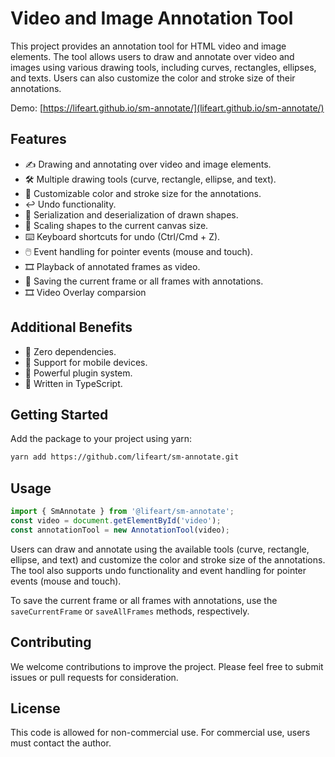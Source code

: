 # Video and Image Annotation Tool

This project provides an annotation tool for HTML video and image elements. The tool allows users to draw and annotate over video and images using various drawing tools, including curves, rectangles, ellipses, and texts. Users can also customize the color and stroke size of their annotations.


Demo: [https://lifeart.github.io/sm-annotate/](lifeart.github.io/sm-annotate/)


## Features
* ✍️ Drawing and annotating over video and image elements.
* 🛠️ Multiple drawing tools (curve, rectangle, ellipse, and text).
* 🎨 Customizable color and stroke size for the annotations.
* ↩️ Undo functionality.
* 🔗 Serialization and deserialization of drawn shapes.
* 📏 Scaling shapes to the current canvas size.
* ⌨️ Keyboard shortcuts for undo (Ctrl/Cmd + Z).
* 🖱️ Event handling for pointer events (mouse and touch).
* 🎞️ Playback of annotated frames as video.
* 💾 Saving the current frame or all frames with annotations.
* 🎞️ Video Overlay comparsion

## Additional Benefits

* 🚀 Zero dependencies.
* 📱 Support for mobile devices.
* 🔌 Powerful plugin system.
* 📘 Written in TypeScript.


## Getting Started

Add the package to your project using yarn:

```bash
yarn add https://github.com/lifeart/sm-annotate.git
```

## Usage

```javascript
import { SmAnnotate } from '@lifeart/sm-annotate';
const video = document.getElementById('video');
const annotationTool = new AnnotationTool(video);
```

Users can draw and annotate using the available tools (curve, rectangle, ellipse, and text) and customize the color and stroke size of the annotations. The tool also supports undo functionality and event handling for pointer events (mouse and touch).

To save the current frame or all frames with annotations, use the `saveCurrentFrame` or `saveAllFrames` methods, respectively.

## Contributing

We welcome contributions to improve the project. Please feel free to submit issues or pull requests for consideration.

## License

This code is allowed for non-commercial use. For commercial use, users must contact the author.

